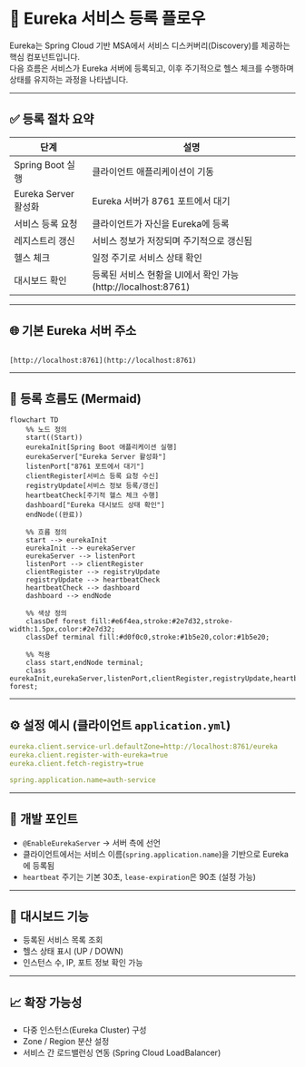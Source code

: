 
# 🌲 Eureka 서비스 등록 플로우

Eureka는 Spring Cloud 기반 MSA에서 서비스 디스커버리(Discovery)를 제공하는 핵심 컴포넌트입니다.  
다음 흐름은 서비스가 Eureka 서버에 등록되고, 이후 주기적으로 헬스 체크를 수행하며 상태를 유지하는 과정을 나타냅니다.

---

## ✅ 등록 절차 요약

| 단계 | 설명 |
|------|------|
| Spring Boot 실행 | 클라이언트 애플리케이션이 기동 |
| Eureka Server 활성화 | Eureka 서버가 8761 포트에서 대기 |
| 서비스 등록 요청 | 클라이언트가 자신을 Eureka에 등록 |
| 레지스트리 갱신 | 서비스 정보가 저장되며 주기적으로 갱신됨 |
| 헬스 체크 | 일정 주기로 서비스 상태 확인 |
| 대시보드 확인 | 등록된 서비스 현황을 UI에서 확인 가능 (http://localhost:8761) |

---

## 🌐 기본 Eureka 서버 주소

```

[http://localhost:8761](http://localhost:8761)

````

---

## 🔄 등록 흐름도 (Mermaid)

```mermaid
flowchart TD
    %% 노드 정의
    start((Start)) 
    eurekaInit[Spring Boot 애플리케이션 실행]
    eurekaServer["Eureka Server 활성화"]
    listenPort["8761 포트에서 대기"]
    clientRegister[서비스 등록 요청 수신]
    registryUpdate[서비스 정보 등록/갱신]
    heartbeatCheck[주기적 헬스 체크 수행]
    dashboard["Eureka 대시보드 상태 확인"]
    endNode((완료))

    %% 흐름 정의
    start --> eurekaInit
    eurekaInit --> eurekaServer
    eurekaServer --> listenPort
    listenPort --> clientRegister
    clientRegister --> registryUpdate
    registryUpdate --> heartbeatCheck
    heartbeatCheck --> dashboard
    dashboard --> endNode

    %% 색상 정의
    classDef forest fill:#e6f4ea,stroke:#2e7d32,stroke-width:1.5px,color:#2e7d32;
    classDef terminal fill:#d0f0c0,stroke:#1b5e20,color:#1b5e20;

    %% 적용
    class start,endNode terminal;
    class eurekaInit,eurekaServer,listenPort,clientRegister,registryUpdate,heartbeatCheck,dashboard forest;
````

---

## ⚙️ 설정 예시 (클라이언트 `application.yml`)

```yaml
eureka.client.service-url.defaultZone=http://localhost:8761/eureka
eureka.client.register-with-eureka=true
eureka.client.fetch-registry=true

spring.application.name=auth-service

```

---

## 🧠 개발 포인트

* `@EnableEurekaServer` → 서버 측에 선언
* 클라이언트에서는 서비스 이름(`spring.application.name`)을 기반으로 Eureka에 등록됨
* `heartbeat` 주기는 기본 30초, `lease-expiration`은 90초 (설정 가능)

---

## 🔎 대시보드 기능

* 등록된 서비스 목록 조회
* 헬스 상태 표시 (UP / DOWN)
* 인스턴스 수, IP, 포트 정보 확인 가능

---

## 📈 확장 가능성

* 다중 인스턴스(Eureka Cluster) 구성
* Zone / Region 분산 설정
* 서비스 간 로드밸런싱 연동 (Spring Cloud LoadBalancer)

